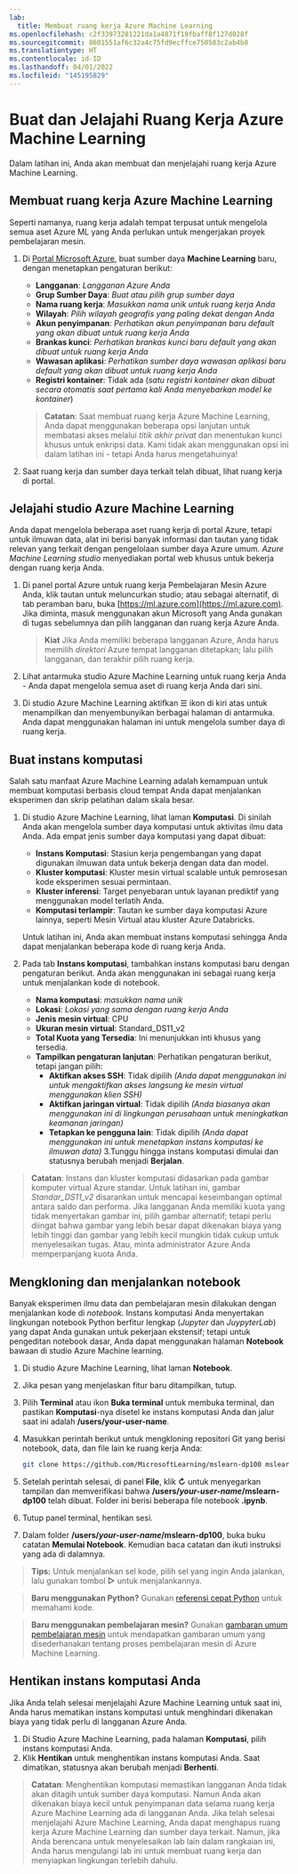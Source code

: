 ```yaml
---
lab:
  title: Membuat ruang kerja Azure Machine Learning
ms.openlocfilehash: c2f33973281221da1a4871f19fbaff8f127d028f
ms.sourcegitcommit: 8601551af6c32a4c75fd9ecffce750583c2ab4b8
ms.translationtype: HT
ms.contentlocale: id-ID
ms.lasthandoff: 04/01/2022
ms.locfileid: "145195829"
---
```

# <a name="create-and-explore-an-azure-machine-learning-workspace"></a>Buat dan Jelajahi Ruang Kerja Azure Machine Learning

Dalam latihan ini, Anda akan membuat dan menjelajahi ruang kerja Azure Machine Learning.

## <a name="create-an-azure-machine-learning-workspace"></a>Membuat ruang kerja Azure Machine Learning

Seperti namanya, ruang kerja adalah tempat terpusat untuk mengelola semua aset Azure ML yang Anda perlukan untuk mengerjakan proyek pembelajaran mesin.

1. Di [Portal Microsoft Azure](https://portal.azure.com), buat sumber daya **Machine Learning** baru, dengan menetapkan pengaturan berikut:

    - **Langganan**: *Langganan Azure Anda*
    - **Grup Sumber Daya**: *Buat atau pilih grup sumber daya*
    - **Nama ruang kerja**: *Masukkan nama unik untuk ruang kerja Anda*
    - **Wilayah**: *Pilih wilayah geografis yang paling dekat dengan Anda*
    - **Akun penyimpanan**: *Perhatikan akun penyimpanan baru default yang akan dibuat untuk ruang kerja Anda*
    - **Brankas kunci**: *Perhatikan brankas kunci baru default yang akan dibuat untuk ruang kerja Anda*
    - **Wawasan aplikasi**: *Perhatikan sumber daya wawasan aplikasi baru default yang akan dibuat untuk ruang kerja Anda*
    - **Registri kontainer**: Tidak ada (*satu registri kontainer akan dibuat secara otomatis saat pertama kali Anda menyebarkan model ke kontainer*)

    > **Catatan**: Saat membuat ruang kerja Azure Machine Learning, Anda dapat menggunakan beberapa opsi lanjutan untuk membatasi akses melalui *titik akhir privat* dan menentukan kunci khusus untuk enkripsi data. Kami tidak akan menggunakan opsi ini dalam latihan ini - tetapi Anda harus mengetahuinya!

2. Saat ruang kerja dan sumber daya terkait telah dibuat, lihat ruang kerja di portal.

## <a name="explore-azure-machine-learning-studio"></a>Jelajahi studio Azure Machine Learning

Anda dapat mengelola beberapa aset ruang kerja di portal Azure, tetapi untuk ilmuwan data, alat ini berisi banyak informasi dan tautan yang tidak relevan yang terkait dengan pengelolaan sumber daya Azure umum. *Azure Machine Learning studio* menyediakan portal web khusus untuk bekerja dengan ruang kerja Anda.

1. Di panel portal Azure untuk ruang kerja Pembelajaran Mesin Azure Anda, klik tautan untuk meluncurkan studio; atau sebagai alternatif, di tab peramban baru, buka [https://ml.azure.com](https://ml.azure.com). Jika diminta, masuk menggunakan akun Microsoft yang Anda gunakan di tugas sebelumnya dan pilih langganan dan ruang kerja Azure Anda.

    > **Kiat** Jika Anda memiliki beberapa langganan Azure, Anda harus memilih *direktori* Azure tempat langganan ditetapkan; lalu pilih langganan, dan terakhir pilih ruang kerja.

2. Lihat antarmuka studio Azure Machine Learning untuk ruang kerja Anda - Anda dapat mengelola semua aset di ruang kerja Anda dari sini.
3. Di studio Azure Machine Learning aktifkan &#9776; ikon di kiri atas untuk menampilkan dan menyembunyikan berbagai halaman di antarmuka. Anda dapat menggunakan halaman ini untuk mengelola sumber daya di ruang kerja.

## <a name="create-a-compute-instance"></a>Buat instans komputasi

Salah satu manfaat Azure Machine Learning adalah kemampuan untuk membuat komputasi berbasis cloud tempat Anda dapat menjalankan eksperimen dan skrip pelatihan dalam skala besar.

1. Di studio Azure Machine Learning, lihat laman **Komputasi**. Di sinilah Anda akan mengelola sumber daya komputasi untuk aktivitas ilmu data Anda. Ada empat jenis sumber daya komputasi yang dapat dibuat:
    - **Instans Komputasi**: Stasiun kerja pengembangan yang dapat digunakan ilmuwan data untuk bekerja dengan data dan model.
    - **Kluster komputasi**: Kluster mesin virtual scalable untuk pemrosesan kode eksperimen sesuai permintaan.
    - **Kluster inferensi**: Target penyebaran untuk layanan prediktif yang menggunakan model terlatih Anda.
    - **Komputasi terlampir**: Tautan ke sumber daya komputasi Azure lainnya, seperti Mesin Virtual atau kluster Azure Databricks.

    Untuk latihan ini, Anda akan membuat instans komputasi sehingga Anda dapat menjalankan beberapa kode di ruang kerja Anda.

2. Pada tab **Instans komputasi**, tambahkan instans komputasi baru dengan pengaturan berikut. Anda akan menggunakan ini sebagai ruang kerja untuk menjalankan kode di notebook.
    - **Nama komputasi**: *masukkan nama unik*
    - **Lokasi**: *Lokasi yang sama dengan ruang kerja Anda*
    - **Jenis mesin virtual**: CPU
    - **Ukuran mesin virtual**: Standard_DS11_v2
    - **Total Kuota yang Tersedia**: Ini menunjukkan inti khusus yang tersedia.
    - **Tampilkan pengaturan lanjutan**: Perhatikan pengaturan berikut, tetapi jangan pilih: 
        - **Aktifkan akses SSH**: Tidak dipilih *(Anda dapat menggunakan ini untuk mengaktifkan akses langsung ke mesin virtual menggunakan klien SSH)*
        - **Aktifkan jaringan virtual**: Tidak dipilih *(Anda biasanya akan menggunakan ini di lingkungan perusahaan untuk meningkatkan keamanan jaringan)*
        - **Tetapkan ke pengguna lain**: Tidak dipilih *(Anda dapat menggunakan ini untuk menetapkan instans komputasi ke ilmuwan data)* 3.Tunggu hingga instans komputasi dimulai dan statusnya berubah menjadi **Berjalan**.

> **Catatan**: Instans dan kluster komputasi didasarkan pada gambar komputer virtual Azure standar. Untuk latihan ini, gambar *Standar_DS11_v2* disarankan untuk mencapai keseimbangan optimal antara saldo dan performa. Jika langganan Anda memiliki kuota yang tidak menyertakan gambar ini, pilih gambar alternatif; tetapi perlu diingat bahwa gambar yang lebih besar dapat dikenakan biaya yang lebih tinggi dan gambar yang lebih kecil mungkin tidak cukup untuk menyelesaikan tugas. Atau, minta administrator Azure Anda memperpanjang kuota Anda.

## <a name="clone-and-run-a-notebook"></a>Mengkloning dan menjalankan notebook

Banyak eksperimen ilmu data dan pembelajaran mesin dilakukan dengan menjalankan kode di *notebook*. Instans komputasi Anda menyertakan lingkungan notebook Python berfitur lengkap (*Jupyter* dan *JuypyterLab*) yang dapat Anda gunakan untuk pekerjaan ekstensif; tetapi untuk pengeditan notebook dasar, Anda dapat menggunakan halaman **Notebook** bawaan di studio Azure Machine learning.

1. Di studio Azure Machine Learning, lihat laman **Notebook**.
2. Jika pesan yang menjelaskan fitur baru ditampilkan, tutup.
3. Pilih **Terminal** atau ikon **Buka terminal** untuk membuka terminal, dan pastikan **Komputasi**-nya disetel ke instans komputasi Anda dan jalur saat ini adalah **/users/your-user-name**.
4. Masukkan perintah berikut untuk mengkloning repositori Git yang berisi notebook, data, dan file lain ke ruang kerja Anda:

    ```bash
    git clone https://github.com/MicrosoftLearning/mslearn-dp100 mslearn-dp100
    ```

4. Setelah perintah selesai, di panel **File**, klik **&#8635;** untuk menyegarkan tampilan dan memverifikasi bahwa **/users/*your-user-name*/mslearn-dp100** telah dibuat. Folder ini berisi beberapa file notebook **.ipynb**.
5. Tutup panel terminal, hentikan sesi.
6. Dalam folder **/users/*your-user-name*/mslearn-dp100**, buka buku catatan **Memulai Notebook**. Kemudian baca catatan dan ikuti instruksi yang ada di dalamnya.

> **Tips:** Untuk menjalankan sel kode, pilih sel yang ingin Anda jalankan, lalu gunakan tombol **&#9655;** untuk menjalankannya. 

> **Baru menggunakan Python?** Gunakan [referensi cepat Python](cheat-sheets/dp100-cheat-sheet-python.pdf) untuk memahami kode.

> **Baru menggunakan pembelajaran mesin?** Gunakan [gambaran umum pembelajaran mesin](cheat-sheets/dp100-cheat-sheet-machine-learning.pdf) untuk mendapatkan gambaran umum yang disederhanakan tentang proses pembelajaran mesin di Azure Machine Learning.

## <a name="stop-your-compute-instance"></a>Hentikan instans komputasi Anda

Jika Anda telah selesai menjelajahi Azure Machine Learning untuk saat ini, Anda harus mematikan instans komputasi untuk menghindari dikenakan biaya yang tidak perlu di langganan Azure Anda.

1. Di Studio Azure Machine Learning, pada halaman **Komputasi**, pilih instans komputasi Anda.
2. Klik **Hentikan** untuk menghentikan instans komputasi Anda. Saat dimatikan, statusnya akan berubah menjadi **Berhenti**.

> **Catatan**: Menghentikan komputasi memastikan langganan Anda tidak akan ditagih untuk sumber daya komputasi. Namun Anda akan dikenakan biaya kecil untuk penyimpanan data selama ruang kerja Azure Machine Learning ada di langganan Anda. Jika telah selesai menjelajahi Azure Machine Learning, Anda dapat menghapus ruang kerja Azure Machine Learning dan sumber daya terkait. Namun, jika Anda berencana untuk menyelesaikan lab lain dalam rangkaian ini, Anda harus mengulangi lab ini untuk membuat ruang kerja dan menyiapkan lingkungan terlebih dahulu.
